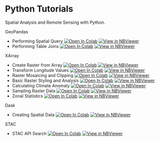 # Python Tutorials

Spatial Analysis and Remote Sensing with Python.

GeoPandas

* Performing Spatial Query [![Open In Colab](https://colab.research.google.com/assets/colab-badge.svg)](https://colab.research.google.com/github/spatialthoughts/python-tutorials/blob/main/performing_spatial_queries.ipynb)  [![View in NBViewer](https://raw.githubusercontent.com/jupyter/design/master/logos/Badges/nbviewer_badge.svg)](https://nbviewer.org/github/spatialthoughts/python-tutorials/blob/main/performing_spatial_queries.ipynb)
* Performing Table Joins [![Open In Colab](https://colab.research.google.com/assets/colab-badge.svg)](https://colab.research.google.com/github/spatialthoughts/python-tutorials/blob/main/performing_table_joins.ipynb)  [![View in NBViewer](https://raw.githubusercontent.com/jupyter/design/master/logos/Badges/nbviewer_badge.svg)](https://nbviewer.org/github/spatialthoughts/python-tutorials/blob/main/performing_table_joins.ipynb)

XArray

* Create Raster from Array [![Open In Colab](https://colab.research.google.com/assets/colab-badge.svg)](https://colab.research.google.com/github/spatialthoughts/python-tutorials/blob/main/raster_from_array.ipynb)  [![View in NBViewer](https://raw.githubusercontent.com/jupyter/design/master/logos/Badges/nbviewer_badge.svg)](https://nbviewer.org/github/spatialthoughts/python-tutorials/blob/main/raster_from_array.ipynb)
* Transform Longitude Values [![Open In Colab](https://colab.research.google.com/assets/colab-badge.svg)](https://colab.research.google.com/github/spatialthoughts/python-tutorials/blob/main/wrap_longitude.ipynb)  [![View in NBViewer](https://raw.githubusercontent.com/jupyter/design/master/logos/Badges/nbviewer_badge.svg)](https://nbviewer.org/github/spatialthoughts/python-tutorials/blob/main/wrap_longitude.ipynb)
* Raster Mosaicing and Clipping [![Open In Colab](https://colab.research.google.com/assets/colab-badge.svg)](https://colab.research.google.com/github/spatialthoughts/python-tutorials/blob/main/raster_mosaicing_and_clipping.ipynb)  [![View in NBViewer](https://raw.githubusercontent.com/jupyter/design/master/logos/Badges/nbviewer_badge.svg)](https://nbviewer.org/github/spatialthoughts/python-tutorials/blob/main/raster_mosaicing_and_clipping.ipynb)
* Basic Raster Styling and Analysis [![Open In Colab](https://colab.research.google.com/assets/colab-badge.svg)](https://colab.research.google.com/github/spatialthoughts/python-tutorials/blob/main//raster_styling_and_analysis.ipynb)  [![View in NBViewer](https://raw.githubusercontent.com/jupyter/design/master/logos/Badges/nbviewer_badge.svg)](https://nbviewer.org/github/spatialthoughts/python-tutorials/blob/main/raster_styling_and_analysis.ipynb)
* Calculating Climate Anomaly [![Open In Colab](https://colab.research.google.com/assets/colab-badge.svg)](https://colab.research.google.com/github/spatialthoughts/python-tutorials/blob/main/calculating_climate_anomaly.ipynb)  [![View in NBViewer](https://raw.githubusercontent.com/jupyter/design/master/logos/Badges/nbviewer_badge.svg)](https://nbviewer.org/github/spatialthoughts/python-tutorials/blob/main/calculating_climate_anomaly.ipynb)
* Sampling Raster Data [![Open In Colab](https://colab.research.google.com/assets/colab-badge.svg)](https://colab.research.google.com/github/spatialthoughts/python-tutorials/blob/main/sampling_raster_data.ipynb)  [![View in NBViewer](https://raw.githubusercontent.com/jupyter/design/master/logos/Badges/nbviewer_badge.svg)](https://nbviewer.org/github/spatialthoughts/python-tutorials/blob/main/sampling_raster_data.ipynb)
* Zonal Statistics [![Open In Colab](https://colab.research.google.com/assets/colab-badge.svg)](https://colab.research.google.com/github/spatialthoughts/python-tutorials/blob/main/zonal_statistics.ipynb)  [![View in NBViewer](https://raw.githubusercontent.com/jupyter/design/master/logos/Badges/nbviewer_badge.svg)](https://nbviewer.org/github/spatialthoughts/python-tutorials/blob/main/zonal_statistics.ipynb)


Dask
* Creating Spatial Data [![Open In Colab](https://colab.research.google.com/assets/colab-badge.svg)](https://colab.research.google.com/github/spatialthoughts/python-tutorials/blob/main/dask_creating_spatial_data.ipynb)  [![View in NBViewer](https://raw.githubusercontent.com/jupyter/design/master/logos/Badges/nbviewer_badge.svg)](https://nbviewer.org/github/spatialthoughts/python-tutorials/blob/main/dask_creating_spatial_data.ipynb)

STAC

* STAC API Search [![Open In Colab](https://colab.research.google.com/assets/colab-badge.svg)](https://colab.research.google.com/github/spatialthoughts/python-tutorials/blob/main/stac_api_search.ipynb)  [![View in NBViewer](https://raw.githubusercontent.com/jupyter/design/master/logos/Badges/nbviewer_badge.svg)](https://nbviewer.org/github/spatialthoughts/python-tutorials/blob/main/stac_api_search.ipynb)
